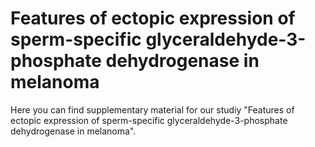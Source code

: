 # Features of ectopic expression of sperm-specific glyceraldehyde-3-phosphate dehydrogenase in melanoma
Here you can find supplementary material for our studiy "Features of ectopic expression of sperm-specific glyceraldehyde-3-phosphate dehydrogenase in melanoma".
